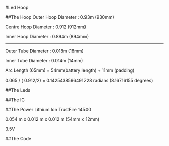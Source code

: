 #Led Hoop

##The Hoop
Outer Hoop Diameter : 0.93m (930mm)

Centre Hoop Diameter : 0.912 (912mm)

Inner Hoop Diameter : 0.894m (894mm)

---

Outer Tube Diameter : 0.018m (18mm)

Inner Tube Diameter : 0.014m (14mm)


Arc Length (65mm) = 54mm(battery length) + 11mm (padding)

0.065  / ( 0.912/2) = 0.1425438596491228 radians (8.16716155 degrees)

##The Leds

##The IC

##The Power
Lithium Ion TrustFire 14500 

0.054 m x 0.012 m x 0.012 m (54mm x 12mm)

3.5V

##The Code
